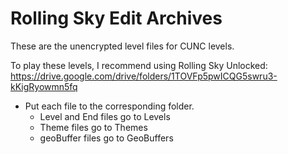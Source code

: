 # Rolling Sky Edit Archives
These are the unencrypted level files for CUNC levels.

To play these levels, I recommend using Rolling Sky Unlocked:
https://drive.google.com/drive/folders/1TOVFp5pwICQG5swru3-kKigRyowmn5fq
- Put each file to the corresponding folder.
  - Level and End files go to Levels
  - Theme files go to Themes
  - geoBuffer files go to GeoBuffers
